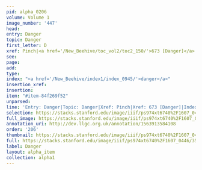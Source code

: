 ```yaml
---
pid: alpha_0206
volume: Volume 1
image_number: '447'
head: 
entry: Danger
topic: Danger
first_letter: D
xref: Pinch|<a href='/New_Beehive/toc_vol2/toc2_150/'>673 [Danger]</a>
see: 
page: 
add: 
type: 
index: "<a href='/New_Beehive/index1/index_0945/'>danger</a>"
insertion_xref: 
insertion: 
item: "#item-84f269f52"
unparsed: 
line: 'Entry: Danger|Topic: Danger|Xref: Pinch|Xref: 673 [Danger]|Index: danger|#item-84f269f52'
selection: https://stacks.stanford.edu/image/iiif/ps974xt6740%2F1607_0446/359,2725,3117,602/full/0/default.jpg
full_image: https://stacks.stanford.edu/image/iiif/ps974xt6740%2F1607_0446/full/full/0/default.jpg
annotation_uri: http://dev.llgc.org.uk/annotation/1563913584108
order: '206'
thumbnail: https://stacks.stanford.edu/image/iiif/ps974xt6740%2F1607_0446/359,2725,600,180/250,/0/default.jpg
full: https://stacks.stanford.edu/image/iiif/ps974xt6740%2F1607_0446/359,2725,3117,602/full/0/default.jpg
label: Danger
layout: alpha_item
collection: alpha1
---
```

